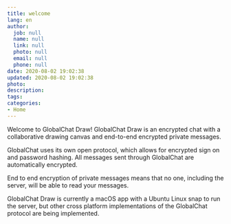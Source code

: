 ```yaml
---
title: welcome
lang: en
author:
  job: null
  name: null
  link: null
  photo: null
  email: null
  phone: null
date: 2020-08-02 19:02:38
updated: 2020-08-02 19:02:38
photo:
description:
tags:
categories:
- Home
---
```




Welcome to GlobalChat Draw! GlobalChat Draw is an encrypted chat with a collaborative drawing canvas and end-to-end encrypted private messages.

GlobalChat uses its own open protocol, which allows for encrypted sign on and password hashing. All messages sent through GlobalChat are automatically encrypted.

End to end encryption of private messages means that no one, including the server, will be able to read your messages.

GlobalChat Draw is currently a macOS app with a Ubuntu Linux snap to run the server, but other cross platform implementations of the GlobalChat protocol are being implemented.